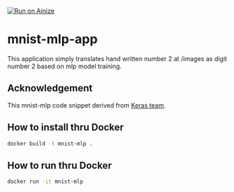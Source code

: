 [![Run on Ainize](https://ainize.ai/images/run_on_ainize_button.svg)]([https://master-mnist-mlp-app-songminkee.endpoint.ainize.ai](https://master-mnist-mlp-app-songminkee.endpoint.ainize.ai/))

# mnist-mlp-app

This application simply translates hand written number 2 at /images as digit number 2
based on mlp model training.

## Acknowledgement
This mnist-mlp code snippet derived from [Keras team](https://github.com/keras-team/keras/blob/keras-2/examples/mnist_mlp.py).

## How to install thru Docker
```sh
docker build -t mnist-mlp .
```

## How to run thru Docker
```sh
docker run -it mnist-mlp
```

